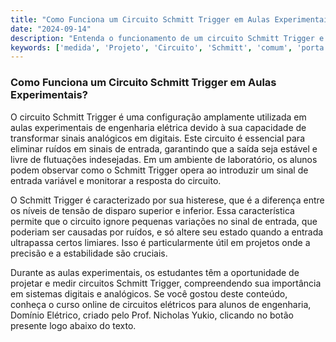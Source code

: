 ```yaml
---
title: "Como Funciona um Circuito Schmitt Trigger em Aulas Experimentais?"
date: "2024-09-14"
description: "Entenda o funcionamento de um circuito Schmitt Trigger e sua aplicação em aulas experimentais de engenharia elétrica."
keywords: ['medida', 'Projeto', 'Circuito', 'Schmitt', 'comum', 'porta', 'Trigger']
---
```


### Como Funciona um Circuito Schmitt Trigger em Aulas Experimentais?

O circuito Schmitt Trigger é uma configuração amplamente utilizada em aulas experimentais de engenharia elétrica devido à sua capacidade de transformar sinais analógicos em digitais. Este circuito é essencial para eliminar ruídos em sinais de entrada, garantindo que a saída seja estável e livre de flutuações indesejadas. Em um ambiente de laboratório, os alunos podem observar como o Schmitt Trigger opera ao introduzir um sinal de entrada variável e monitorar a resposta do circuito.

O Schmitt Trigger é caracterizado por sua histerese, que é a diferença entre os níveis de tensão de disparo superior e inferior. Essa característica permite que o circuito ignore pequenas variações no sinal de entrada, que poderiam ser causadas por ruídos, e só altere seu estado quando a entrada ultrapassa certos limiares. Isso é particularmente útil em projetos onde a precisão e a estabilidade são cruciais.

Durante as aulas experimentais, os estudantes têm a oportunidade de projetar e medir circuitos Schmitt Trigger, compreendendo sua importância em sistemas digitais e analógicos. Se você gostou deste conteúdo, conheça o curso online de circuitos elétricos para alunos de engenharia, Domínio Elétrico, criado pelo Prof. Nicholas Yukio, clicando no botão presente logo abaixo do texto.